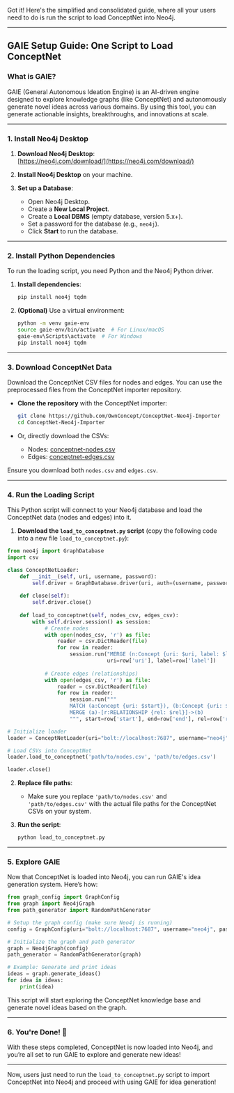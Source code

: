 Got it! Here's the simplified and consolidated guide, where all your users need to do is run the script to load ConceptNet into Neo4j.

---

## GAIE Setup Guide: One Script to Load ConceptNet

### What is GAIE?

GAIE (General Autonomous Ideation Engine) is an AI-driven engine designed to explore knowledge graphs (like ConceptNet) and autonomously generate novel ideas across various domains. By using this tool, you can generate actionable insights, breakthroughs, and innovations at scale.

---

### 1. Install Neo4j Desktop

1. **Download Neo4j Desktop**:  
   [https://neo4j.com/download/](https://neo4j.com/download/)

2. **Install Neo4j Desktop** on your machine.

3. **Set up a Database**:  
   - Open Neo4j Desktop.
   - Create a **New Local Project**.
   - Create a **Local DBMS** (empty database, version 5.x+).
   - Set a password for the database (e.g., `neo4j`).
   - Click **Start** to run the database.

---

### 2. Install Python Dependencies

To run the loading script, you need Python and the Neo4j Python driver.

1. **Install dependencies**:
   ```bash
   pip install neo4j tqdm
   ```

2. **(Optional)** Use a virtual environment:
   ```bash
   python -m venv gaie-env
   source gaie-env/bin/activate  # For Linux/macOS
   gaie-env\Scripts\activate  # For Windows
   pip install neo4j tqdm
   ```

---

### 3. Download ConceptNet Data

Download the ConceptNet CSV files for nodes and edges. You can use the preprocessed files from the ConceptNet importer repository.

- **Clone the repository** with the ConceptNet importer:
   ```bash
   git clone https://github.com/OwnConcept/ConceptNet-Neo4j-Importer
   cd ConceptNet-Neo4j-Importer
   ```

- Or, directly download the CSVs:
   - Nodes: [conceptnet-nodes.csv](https://raw.githubusercontent.com/OwnConcept/ConceptNet-Neo4j-Importer/master/data/csv/nodes.csv)
   - Edges: [conceptnet-edges.csv](https://raw.githubusercontent.com/OwnConcept/ConceptNet-Neo4j-Importer/master/data/csv/edges.csv)

Ensure you download both `nodes.csv` and `edges.csv`.

---

### 4. Run the Loading Script

This Python script will connect to your Neo4j database and load the ConceptNet data (nodes and edges) into it.

1. **Download the `load_to_conceptnet.py` script** (copy the following code into a new file `load_to_conceptnet.py`):

```python
from neo4j import GraphDatabase
import csv

class ConceptNetLoader:
    def __init__(self, uri, username, password):
        self.driver = GraphDatabase.driver(uri, auth=(username, password))
    
    def close(self):
        self.driver.close()
    
    def load_to_conceptnet(self, nodes_csv, edges_csv):
        with self.driver.session() as session:
            # Create nodes
            with open(nodes_csv, 'r') as file:
                reader = csv.DictReader(file)
                for row in reader:
                    session.run("MERGE (n:Concept {uri: $uri, label: $label})", 
                                uri=row['uri'], label=row['label'])
            
            # Create edges (relationships)
            with open(edges_csv, 'r') as file:
                reader = csv.DictReader(file)
                for row in reader:
                    session.run("""
                    MATCH (a:Concept {uri: $start}), (b:Concept {uri: $end})
                    MERGE (a)-[r:RELATIONSHIP {rel: $rel}]->(b)
                    """, start=row['start'], end=row['end'], rel=row['rel'])

# Initialize loader
loader = ConceptNetLoader(uri="bolt://localhost:7687", username="neo4j", password="neo4j")

# Load CSVs into ConceptNet
loader.load_to_conceptnet('path/to/nodes.csv', 'path/to/edges.csv')

loader.close()
```

2. **Replace file paths**:
   - Make sure you replace `'path/to/nodes.csv'` and `'path/to/edges.csv'` with the actual file paths for the ConceptNet CSVs on your system.

3. **Run the script**:
   ```bash
   python load_to_conceptnet.py
   ```

---

### 5. Explore GAIE

Now that ConceptNet is loaded into Neo4j, you can run GAIE's idea generation system. Here’s how:

```python
from graph_config import GraphConfig
from graph import Neo4jGraph
from path_generator import RandomPathGenerator

# Setup the graph config (make sure Neo4j is running)
config = GraphConfig(uri="bolt://localhost:7687", username="neo4j", password="neo4j")

# Initialize the graph and path generator
graph = Neo4jGraph(config)
path_generator = RandomPathGenerator(graph)

# Example: Generate and print ideas
ideas = graph.generate_ideas()
for idea in ideas:
    print(idea)
```

This script will start exploring the ConceptNet knowledge base and generate novel ideas based on the graph.

---

### 6. You're Done! 🎉

With these steps completed, ConceptNet is now loaded into Neo4j, and you’re all set to run GAIE to explore and generate new ideas!

--- 

Now, users just need to run the `load_to_conceptnet.py` script to import ConceptNet into Neo4j and proceed with using GAIE for idea generation!
